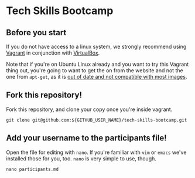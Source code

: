 # Tech Skills Bootcamp

## Before you start

If you do not have access to a linux system, we strongly recommend using [Vagrant](https://www.vagrantup.com/) in conjunction with [VirtualBox](https://www.virtualbox.org/). 

Note that if you're on Ubuntu Linux already and you want to try this Vagrant thing out, you're going to want to get the on from the website and not the one from ``apt-get``, as it is [out of date and not compatible with most images](https://github.com/fideloper/Vaprobash/issues/322).

## Fork this repository!

Fork this repository, and clone your copy once you're inside vagrant.

    git clone git@github.com:${GITHUB_USER_NAME}/tech-skills-bootcamp.git 

## Add your username to the participants file!

Open the file for editing with ``nano``. If you're familiar with ``vim`` or ``emacs`` we've installed those for you, too. ``nano`` is very simple to use, though.

    nano participants.md


